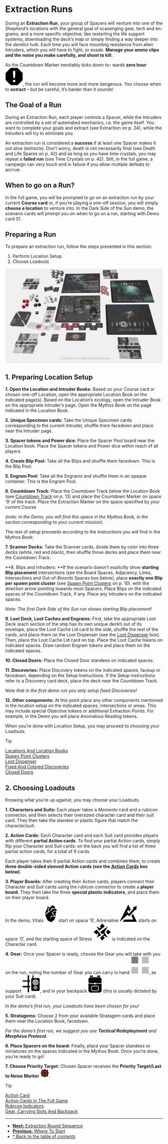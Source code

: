 # Extraction Runs

During an **Extraction Run**, your group of Spacers
will venture into one of the *Shepherd’s* locations with
the general goal of scavenging gear, tech and en-
grams, and a more specific objective, like restarting
the life support systems, downloading the deck’s
map or simply finding a way deeper into the derelict
hulk. Each time you will face mounting resistance
from alien Intruders, which you will have to fight,
or evade. **Manage your ammo clips and the noise
you make carefully, and shoot to kill.**

As the Countdown Marker inevitably ticks down to-
wards **zero hour ![Zero Hour Icon](svg/icon-zero-hour.svg)**, the run will become more and
more dangerous. You choose when to **extract** – but
be careful, it’s harder than it sounds!

## The Goal of a Run

During an Extraction Run, each player controls
a Spacer, while the Intruders are controlled by a set
of automated mechanics, i.e. the game itself.
You want to complete your goals and extract (see
Extraction on p. 24), while the Intruders will try
to eliminate you.

An extraction run is considered a **success** if at least
one Spacer makes it out alive (extracts). Don’t worry,
death is not necessarily final (see Death and Life Spares
on p. 42) and as long as you have time crystals, you
may repeat a **failed run** (see Time Crystals on p. 42).
Still, in the full game, a campaign can very much end
in failure if you allow multiple defeats to accrue.

## When to go on a Run?

In the full game, you will be prompted to go on an
extraction run by your current **Course card** or, if
you’re playing a one-off session, you will simply
**choose a location** to venture into. In the Dark Side
of the Sun demo, the scenario cards will prompt you
on when to go on a run, starting with Demo card 01.

## Preparing a Run

To prepare an extraction run, follow the steps
presented in this section:

1. Perform Location Setup
2. Choose Loadouts

![Extraction Run Board Setup Example](img/setup-example.png)

## 1. Preparing Location Setup

**1. Open the Location and Intruder Books:** Based on
your Course card or chosen one-off Location, open
the appropriate Location Book on the indicated
page(s). Based on the Location’s ecology, open the
Intruder Book on the appropriate Intruder’s page.
Open the Mythos Book on the page indicated in the
Location Book.

**2. Unique Specimen cards:** Take the Unique
Specimen cards corresponding to the current
Intruder, shuffle them facedown and place near
the Intruder page.

**3. Spacer tokens and Power dice:** Place the Spacer
Pool board near the Location book. Place the Spacer
tokens and Power dice within reach of all players.

**4. Create Blip Pool:** Take all the Blips and shuffle
them facedown. This is the Blip Pool.

**5. Engram Pool:** Take all the Engrams and shuffle
them in an opaque container. This is the Engram Pool.

**6. Countdown Track:** Place the Countdown Track
below the Location Book (see [Countdown Track](countdown-track.md) on
p. 13) and place the Countdown Marker on space
‘9’ of the track. Place the Extraction Marker on the
space specified by your current Course 

*(note: in the Demo, you will find this space in the
Mythos Book, in the section corresponding
to your current mission)*.

The rest of setup proceeds according to the instructions you will find in the Mythos Book:

**7. Scanner Decks:** Take the Scanner cards, divide
them by color into three decks (white, red and black),
then shuffle those decks and place them near the
Countdown Track.

**8. Blips and Intruders: **If the scenario doesn’t explicitly show **starting Blip placement** intersections
(see the Board Spaces, Adjacency, Lines, Intersections and Out-of-Bounds Spaces box below), place
**exactly one Blip per spawn point cluster** (see
[Spawn Point Clusters](spawn-point-clusters.md) on p. 10), with the direction
arrow pointing towards most Spacers. Place Blips
on the indicated spaces of the Countdown Track,
if any. Place any Intruders on the indicated spaces.

*Note: The first Dark Side of the Sun run shows starting Blip
placement!*

**9. Loot Deck, Loot Caches and Engrams:** First,
take the appropriate Loot Deck (each section of the
ship has its own unique deck!) out of its envelope,
place the Loot Cache Lid card to the side, shuffle the
rest of the cards, and place them on the Loot Dispenser (see the [Loot Dispenser](loot-dispenser.md) box). Then, place the
Loot Cache Lid card on top. Place the Loot Cache
tokens on indicated spaces. Draw random Engram
tokens and place them on the indicated spaces.

**10. Closed Doors:** Place the Closed Door standees
on indicated spaces.

**11. Discoveries:** Place Discovery tokens on the
indicated spaces, faceup or facedown, depending
on the Setup Instructions. If the Setup instructions
refer to a Discovery card deck, place the deck near
the Countdown Track.

*Note that in the first demo run you only setup
fixed Discoveries!*

**12. Other components:** At this point place any other components mentioned in the location setup on
the indicated spaces, intersections or areas. This
may include special Objective tokens or additional
Extraction Points. For example, in the Demo you will
place Anomalous Reading tokens.

When you’re done with Location Setup, you may
proceed to choosing your Loadouts.

> [!TIP]  
> [Locations And Location Books](locations-and-location-books.md)  
> [Spawn Point Clusters](spawn-point-clusters.md)  
> [Loot Dispenser](loot-dispenser.md)  
> [Fixed And Colored Discoveries](fixed-and-colored-discoveries.md)  
> [Closed Doors](closed-doors.md)

## 2. Choosing Loadouts

Knowing what you’re up against, you may choose
your Loadouts.

**1. Characters and Suits:** Each player takes a *Memento* card and a rubicon connector, and then selects their oversized character card and their suit
card. They then take the standee or plastic figure
that match the character/suit.

**2. Action Cards:** Each Character card and each Suit
card provides players with different **partial Action
cards**. To find your partial Action cards, simply flip
your Character and Suit cards: on the back you will
find a list of three partial action cards, for a total of
6 cards.

Each player takes their 6 partial Action cards and
combines them, to create **three double-sided
sleeved Action cards (see the [Action Cards](action-card.md) box
below)**.

**3. Player Boards:** After creating their Action cards,
players connect their Character and Suit cards using the rubicon connector to create a **player board**.
They then take the three **special plastic indicators**, and place them on their player board.

In the demo, Vitals ![Vitals Icon](svg/icon-vitals.svg) start on space ‘9’, Adrenaline ![Adrenaline Icon](svg/icon-adrenaline.svg) 
starts on space ‘0’, and the starting space of
Stress ![Stress Icon](svg/icon-stress.svg) is indicated on the Character card.

**4. Gear:** Once your Spacer is ready, choose the
Gear you will take with you on the run, noting the
number of Gear you can carry in hand ![Hand Slots Icon](svg/icon-hand-slots.svg), as support ![Slots Icon](svg/icon-slots.svg "Slots"), and in your backpack ![Backpack Icon](svg/icon-backpack.svg "Slots") (this is usually dictated by your Suit card).

*In the demo’s first run, your Loadouts have been
chosen for you!*

**5. Stratagems:** Choose 2 from your available Stratagem cards and place them near the Location Book,
facedown.

*For the demo’s first run, we suggest you use **Tactical Redeployment** and **Morpheus Protocol**.*

**6. Place Spacers on the board:** Finally, place your
Spacer standees or miniatures on the spaces indicated in the Mythos Book. Once you’re done, you’re
ready to go!

**7. Choose Priority Target:** Chosen Spacer receives
the **Priority Target/Last to Noise Marker** ![Priority Target Icon](img/icon-target.png).

> [!TIP]  
> [Action Card](action-card.md)  
> [Action Cards In The Full Game](action-cards-in-the-full-game.md)  
> [Rubicon Indicators](rubicon-indicators.md)  
> [Gear, Carrying Slots And Backpack](gear-carrying-slots-and-backpack.md)

---
- [**Next:** Extraction Round Sequence](extraction-round-sequence.md)
- [**Previous:** Where To Start](where-to-start.md)
- [**^** Back to the table of contents](README.md)